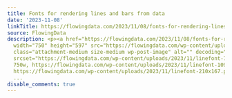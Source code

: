 ```yaml
---
title: Fonts for rendering lines and bars from data
date: '2023-11-08'
linkTitle: https://flowingdata.com/2023/11/08/fonts-for-rendering-lines-and-bars-from-data/
source: FlowingData
description: <p><a href="https://flowingdata.com/2023/11/08/fonts-for-rendering-lines-and-bars-from-data/"><img
  width="750" height="597" src="https://flowingdata.com/wp-content/uploads/2023/11/linefont-750x597.png"
  class="attachment-medium size-medium wp-post-image" alt="" decoding="async" fetchpriority="high"
  srcset="https://flowingdata.com/wp-content/uploads/2023/11/linefont-750x597.png
  750w, https://flowingdata.com/wp-content/uploads/2023/11/linefont-1090x867.png 1090w,
  https://flowingdata.com/wp-content/uploads/2023/11/linefont-210x167.png 210w, https://flowingdata.com/wp-content/uploads/2023/11/linefo
  ...
disable_comments: true
---
```

<p><a href="https://flowingdata.com/2023/11/08/fonts-for-rendering-lines-and-bars-from-data/"><img width="750" height="597" src="https://flowingdata.com/wp-content/uploads/2023/11/linefont-750x597.png" class="attachment-medium size-medium wp-post-image" alt="" decoding="async" fetchpriority="high" srcset="https://flowingdata.com/wp-content/uploads/2023/11/linefont-750x597.png 750w, https://flowingdata.com/wp-content/uploads/2023/11/linefont-1090x867.png 1090w, https://flowingdata.com/wp-content/uploads/2023/11/linefont-210x167.png 210w, https://flowingdata.com/wp-content/uploads/2023/11/linefo ...